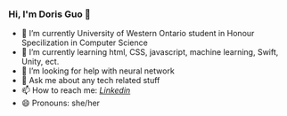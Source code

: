 ### Hi, I'm Doris Guo 👋

- 🔭 I’m currently University of Western Ontario student in Honour Specilization in Computer Science 
- 🌱 I’m currently learning html, CSS, javascript, machine learning, Swift, Unity, ect.
- 🤔 I’m looking for help with neural network
- 💬 Ask me about any tech related stuff
- 📫 How to reach me: [*Linkedin*](www.linkedin.com/in/hanyun-guo)
- 😄 Pronouns: she/her
